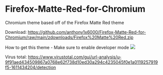 # Firefox-Matte-Red-for-Chromium
Chromium theme based off of the Firefox Matte Red theme

Download: https://github.com/anthony1x6000/Firefox-Matte-Red-for-Chromium/raw/main/zdownloads/Firefox%20Matte%20Red.zip

How to get this theme - Make sure to enable developer mode
<img src="https://i.ibb.co/Wp2Dsqd/tutorial.gif">

Virus total:
https://www.virustotal.com/gui/url-analysis/u-9f91aed434509867a0768e62f738d10ed30a294c4235045f0e1a0119257919f5-1611434204/detection

